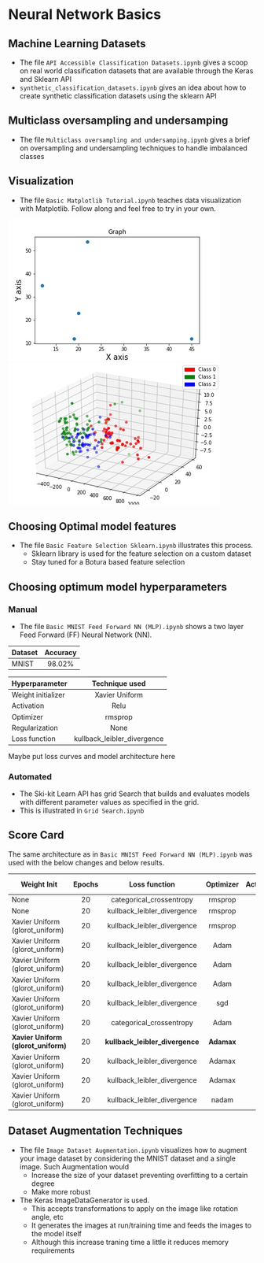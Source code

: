 # Neural Network Basics
## Machine Learning Datasets

* The file ```API Accessible Classification Datasets.ipynb``` gives a scoop on real world classification datasets that are available through the Keras and Sklearn API
* ```synthetic_classification_datasets.ipynb``` gives an idea about how to create synthetic classification datasets using the sklearn API

## Multiclass oversampling and undersamping

* The file ```Multiclass oversampling and undersamping.ipynb``` gives a brief on oversampling and undersampling techniques to handle imbalanced classes

## Visualization

* The file ```Basic Matplotlib Tutorial.ipynb``` teaches data visualization with Matplotlib. Follow along and feel free to try in your own.

![Basic Plot](https://github.com/R-Suresh/Neural_Network_Basics/blob/master/images/basic.jpg)
![Advanced Plot](https://github.com/R-Suresh/Neural_Network_Basics/blob/master/images/advanced.jpg)


## Choosing Optimal model features

* The file ```Basic Feature Selection Sklearn.ipynb``` illustrates this process.
   * Sklearn library is used for the feature selection on a custom dataset
   * Stay tuned for a Botura based feature selection

## Choosing optimum model hyperparameters 

### Manual

* The file ```Basic MNIST Feed Forward NN (MLP).ipynb``` shows a two layer Feed Forward (FF) Neural Network (NN).

| Dataset        | Accuracy           |
| ------------- |:-------------:|
| MNIST | 98.02%      |

| Hyperparameter        | Technique used           |
| ------------- |:-------------:|
| Weight initializer      | Xavier Uniform |
| Activation  | Relu      |
| Optimizer | rmsprop      |
| Regularization | None      |
| Loss function | kullback_leibler_divergence      |

Maybe put loss curves and model architecture here

### Automated

* The Ski-kit Learn API has grid Search that builds and evaluates models with different parameter values as specified in the grid.
* This is illustrated in ```Grid Search.ipynb```

## Score Card

The same architecture as in ```Basic MNIST Feed Forward NN (MLP).ipynb``` was used with the below changes and below results.

| Weight Init        | Epochs        | Loss function       | Optimizer        | Activation        | Batch Size        | Regularization        | Accuracy           |
| ------------- |:-------------:|:-------------:|:-------------:|:-------------:|:-------------:|:-------------:|:-------------:|
| None | 20      | categorical_crossentropy      | rmsprop      | relu      | 256      | None      | 98.20 |
| None | 20      | kullback_leibler_divergence      | rmsprop      | relu      | 256      | None      | 98.02 |
| Xavier Uniform (glorot_uniform) | 20      | kullback_leibler_divergence      | rmsprop      | relu      | 256      | Dropout(0.5); Dropout(0.5)  | 98.43 |
| Xavier Uniform (glorot_uniform) | 20      | kullback_leibler_divergence      | Adam      | relu      | 256      | Dropout(0.5); Dropout(0.5)     | 98.51 |
| Xavier Uniform (glorot_uniform) | 20      | kullback_leibler_divergence      | Adam      | relu      |  300      |kernel_regularizer=regularizers.l2(0.01); kernel_regularizer=regularizers.l2(0.01) | 96.83 |
| Xavier Uniform (glorot_uniform) | 20      | kullback_leibler_divergence      | Adam      |  relu | 300    |activity_regularizer=regularizers.l1(0.01); activity_regularizer=regularizers.l1(0.01) | 11.35 |
| Xavier Uniform (glorot_uniform) | 20      | kullback_leibler_divergence      | sgd      |  relu | 256    |Dropout(0.5); Dropout(0.5) | 93.43 |
| Xavier Uniform (glorot_uniform) | 20      | categorical_crossentropy      | Adam      |  relu | 256    |Dropout(0.5); Dropout(0.5) | 93.32 |
| **Xavier Uniform (glorot_uniform)** | 20      | **kullback_leibler_divergence**      | **Adamax**      |  relu | 256    |**Dropout(0.5); Dropout(0.5)** | **98.59** |
| Xavier Uniform (glorot_uniform) | 20      | kullback_leibler_divergence      | Adamax      |  relu | 256    |Dropout(0.6); Dropout(0.6) | 98.18 |
| Xavier Uniform (glorot_uniform) | 20      | kullback_leibler_divergence      | Adamax      |  relu | 256    |Dropout(0.55); Dropout(0.55) | 98.39 |
| Xavier Uniform (glorot_uniform) | 20      | kullback_leibler_divergence      | nadam      |  relu | 256    |Dropout(0.5); Dropout(0.5) | 98.25 |

## Dataset Augmentation Techniques

* The file ```Image Dataset Augmentation.ipynb``` visualizes how to augment your image dataset by considering the MNIST dataset and a single image. Such Augmentation would 
   * Increase the size of your dataset preventing overfitting to a certain degree
   * Make more robust
* The Keras ImageDataGenerator is used.
   * This accepts transformations to apply on the image like rotation angle, etc
   * It generates the images at run/training time and feeds the images to the model itself
   * Although this increase traning time a little it reduces memory requirements







